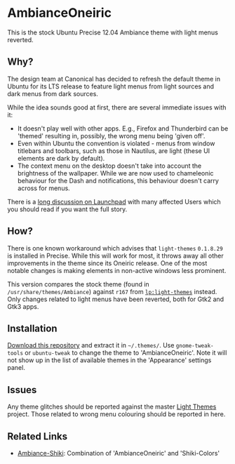 AmbianceOneiric
===============

This is the stock Ubuntu Precise 12.04 Ambiance theme with light menus reverted.

Why?
----

The design team at Canonical has decided to refresh the default theme in Ubuntu
for its LTS release to feature light menus from light sources and dark menus
from dark sources.

While the idea sounds good at first, there are several immediate issues with it:

* It doesn't play well with other apps. E.g., Firefox and Thunderbird can be
  'themed' resulting in, possibly, the wrong menu being 'given off'.
* Even within Ubuntu the convention is violated - menus from window titlebars
  and toolbars, such as those in Nautilus, are light (these UI elements are dark
  by default).
* The context menu on the desktop doesn't take into account the brightness of the
  wallpaper. While we are now used to chameleonic behaviour for the Dash and
  notifications, this behaviour doesn't carry across for menus.

There is a [long discussion on Launchpad][discussion] with many affected Users
which you should read if you want the full story.

  [discussion]: https://bugs.launchpad.net/ubuntu/+source/light-themes/+bug/925895

How?
----

There is one known workaround which advises that `light-themes` `0.1.8.29` is
installed in Precise. While this will work for most, it throws away all other
improvements in the theme since its Oneiric release. One of the most notable
changes is making elements in non-active windows less prominent.

This version compares the stock theme (found in `/usr/share/themes/Ambiance`)
against `r167` from [`lp:light-themes`][lightthemes] instead. Only changes
related to light menus have been reverted, both for Gtk2 and Gtk3 apps.

  [lightthemes]: http://bazaar.launchpad.net/~ubuntu-art-pkg/light-themes/trunk/files/167

Installation
------------

[Download this repository][download] and extract it in `~/.themes/`. Use
`gnome-tweak-tools` or `ubuntu-tweak` to change the theme to 'AmbianceOneiric'.
Note it will not show up in the list of available themes in the 'Appearance'
settings panel.

  [download]: https://github.com/StanAngeloff/AmbianceOneiric/zipball/master

Issues
------

Any theme glitches should be reported against the master [Light Themes][master]
project. Those related to wrong menu colouring should be reported in here.

  [master]: https://code.launchpad.net/~ubuntu-art-pkg/light-themes/trunk

Related Links
-------------

* [Ambiance-Shiki][shiki]: Combination of 'AmbianceOneiric' and 'Shiki-Colors'

  [shiki]: https://github.com/aceat64/Ambiance-Shiki
